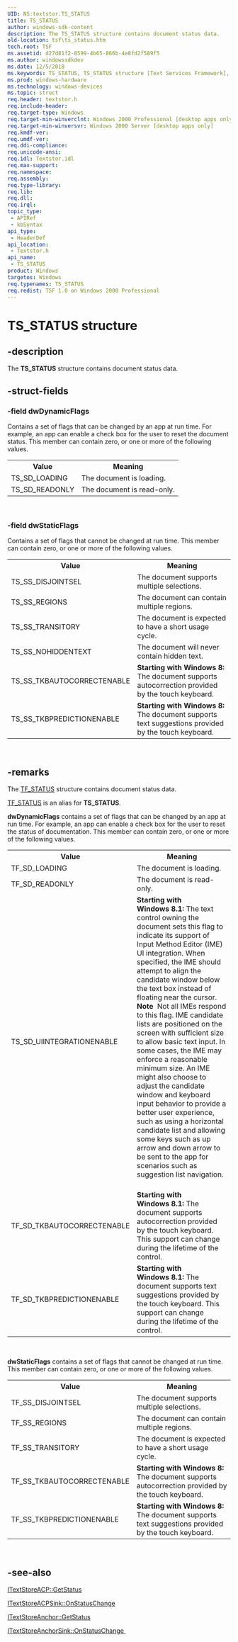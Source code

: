```yaml
---
UID: NS:textstor.TS_STATUS
title: TS_STATUS
author: windows-sdk-content
description: The TS_STATUS structure contains document status data.
old-location: tsf\ts_status.htm
tech.root: TSF
ms.assetid: d27d81f2-8599-4b65-866b-4e8fd2f589f5
ms.author: windowssdkdev
ms.date: 12/5/2018
ms.keywords: TS_STATUS, TS_STATUS structure [Text Services Framework], _tsf_ts_status_ref, textstor/TS_STATUS, tsf.ts_status
ms.prod: windows-hardware
ms.technology: windows-devices
ms.topic: struct
req.header: textstor.h
req.include-header: 
req.target-type: Windows
req.target-min-winverclnt: Windows 2000 Professional [desktop apps only]
req.target-min-winversvr: Windows 2000 Server [desktop apps only]
req.kmdf-ver: 
req.umdf-ver: 
req.ddi-compliance: 
req.unicode-ansi: 
req.idl: Textstor.idl
req.max-support: 
req.namespace: 
req.assembly: 
req.type-library: 
req.lib: 
req.dll: 
req.irql: 
topic_type:
 - APIRef
 - kbSyntax
api_type:
 - HeaderDef
api_location:
 - Textstor.h
api_name:
 - TS_STATUS
product: Windows
targetos: Windows
req.typenames: TS_STATUS
req.redist: TSF 1.0 on Windows 2000 Professional
---
```


# TS_STATUS structure


## -description



The <b>TS_STATUS</b> structure contains document status data.




## -struct-fields




### -field dwDynamicFlags

Contains a set of flags that can be changed by an app at run time. For example, an app can enable a check box for the user to reset the document status. This member can contain zero, or one or more of the following values.

<table>
<tr>
<th>Value</th>
<th>Meaning</th>
</tr>
<tr>
<td>TS_SD_LOADING</td>
<td>The document is loading.</td>
</tr>
<tr>
<td>TS_SD_READONLY</td>
<td>The document is read-only.</td>
</tr>
</table>
 


### -field dwStaticFlags

Contains a set of flags that cannot be changed at run time. This member can contain zero, or one or more of the following values.

<table>
<tr>
<th>Value</th>
<th>Meaning</th>
</tr>
<tr>
<td>TS_SS_DISJOINTSEL</td>
<td>The document supports multiple selections.</td>
</tr>
<tr>
<td>TS_SS_REGIONS</td>
<td>The document can contain multiple regions.</td>
</tr>
<tr>
<td>TS_SS_TRANSITORY</td>
<td>The document is expected to have a short usage cycle.</td>
</tr>
<tr>
<td>TS_SS_NOHIDDENTEXT</td>
<td>The document will never contain hidden text.</td>
</tr>
<tr>
<td>TS_SS_TKBAUTOCORRECTENABLE</td>
<td><b>Starting with Windows 8:</b> The document supports autocorrection provided by the touch keyboard.</td>
</tr>
<tr>
<td>TS_SS_TKBPREDICTIONENABLE</td>
<td><b>Starting with Windows 8:</b> The document supports text suggestions provided by the touch keyboard.</td>
</tr>
</table>
 


## -remarks



The <a href="https://msdn.microsoft.com/1f00c8e1-435c-45ce-892a-36af68154144">TF_STATUS</a> structure contains document status data.


<a href="https://msdn.microsoft.com/1f00c8e1-435c-45ce-892a-36af68154144">TF_STATUS</a> is an alias for <b>TS_STATUS</b>.

<b>dwDynamicFlags</b> contains a set of flags that can be changed by an app at run time. For example, an app can enable a check box for the user to reset the status of documentation. This member can contain zero, or one or more of the following values.

<table>
<tr>
<th>Value</th>
<th>Meaning</th>
</tr>
<tr>
<td>TF_SD_LOADING</td>
<td>The document is loading.</td>
</tr>
<tr>
<td>TF_SD_READONLY</td>
<td>The document is read-only.</td>
</tr>
<tr>
<td>TS_SD_UIINTEGRATIONENABLE</td>
<td>
<b>Starting with Windows 8.1:</b> The text control owning the document sets this flag to indicate its support of Input Method Editor (IME) UI integration. When specified, the IME should attempt to align the candidate window below the text box instead of floating near the cursor.<div class="alert"><b>Note</b>  Not all IMEs respond to this flag. IME candidate lists are positioned on the screen with sufficient size to allow basic text input. In some cases, the IME may enforce a reasonable minimum size.  An IME might also choose to adjust the candidate window and keyboard input behavior to provide a better user experience, such as using a horizontal candidate list and allowing some keys such as up arrow and down arrow to be sent to the app for scenarios such as suggestion list navigation.</div>
<div> </div>
</td>
</tr>
<tr>
<td>TF_SD_TKBAUTOCORRECTENABLE</td>
<td><b>Starting with Windows 8.1:</b> The document supports autocorrection provided by the touch keyboard. This support can change during the lifetime of the control.</td>
</tr>
<tr>
<td>TF_SD_TKBPREDICTIONENABLE</td>
<td><b>Starting with Windows 8.1:</b> The document supports text suggestions provided by the touch keyboard. This support can change during the lifetime of the control.</td>
</tr>
</table>
 

<b>dwStaticFlags</b> contains a set of flags that cannot be changed at run time. This member can contain zero, or one or more of the following values.

<table>
<tr>
<th>Value</th>
<th>Meaning</th>
</tr>
<tr>
<td>TF_SS_DISJOINTSEL</td>
<td>The document supports multiple selections.</td>
</tr>
<tr>
<td>TF_SS_REGIONS</td>
<td>The document can contain multiple regions.</td>
</tr>
<tr>
<td>TF_SS_TRANSITORY</td>
<td>The document is expected to have a short usage cycle.</td>
</tr>
<tr>
<td>TF_SS_TKBAUTOCORRECTENABLE</td>
<td><b>Starting with Windows 8:</b> The document supports autocorrection provided by the touch keyboard.</td>
</tr>
<tr>
<td>TF_SS_TKBPREDICTIONENABLE</td>
<td><b>Starting with Windows 8:</b> The document supports text suggestions provided by the touch keyboard.</td>
</tr>
</table>
 




## -see-also




<a href="https://msdn.microsoft.com/6ed040ac-8584-4f09-9af8-218b5cd33765">ITextStoreACP::GetStatus
      </a>



<a href="https://msdn.microsoft.com/44ecc116-e6f3-48dd-9bff-16d3c1e4cc97">ITextStoreACPSink::OnStatusChange
      </a>



<a href="https://msdn.microsoft.com/61192268-5a5f-4caa-bdb8-799ee4aea24e">ITextStoreAnchor::GetStatus
      </a>



<a href="https://msdn.microsoft.com/28bdfa93-29c1-4a9f-b85e-20c39a1b429b">ITextStoreAnchorSink::OnStatusChange
      </a>
 

 

